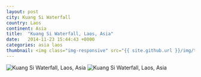 ```yaml
---
layout: post
city: Kuang Si Waterfall
country: Laos
continent: Asia
title:  "Kuang Si Waterfall, Laos, Asia"
date:   2014-11-23 15:44:43 +0000
categories: asia laos
thumbnail: <img class="img-responsive" src="{{ site.github.url }}/img/thumbnails/kuangsiwaterfall-2.jpg" alt="Kuang Si Waterfall Laos" />
---
```


<div class="img-container">
	<img class="img-responsive" src="{{ site.github.url }}/img/countries/laos/kuangsiwaterfall-1.jpg" alt="Kuang Si Waterfall, Laos, Asia"/>
	<img class="img-responsive" src="{{ site.github.url }}/img/countries/laos/kuangsiwaterfall-2.jpg" alt="Kuang Si Waterfall, Laos, Asia"/>
</div>

